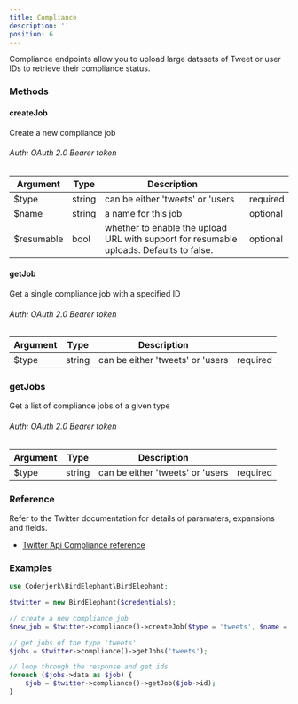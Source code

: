 ```yaml
---
title: Compliance
description: ''
position: 6
---
```


Compliance endpoints allow you to upload large datasets of Tweet or user IDs to retrieve their compliance status.

### Methods

#### createJob

Create a new compliance job
###### Auth: OAuth 2.0 Bearer token

 | Argument | Type    | Description                                                                             |          |
 |----------|---------|-----------------------------------------------------------------------------------------|----------|
 | $type     | string | can be either 'tweets' or 'users                                                        | required |
 | $name     | string | a name for this job                                                                     | optional |
 | $resumable| bool   | whether to enable the upload URL with support for resumable uploads. Defaults to false. | optional |


#### getJob

Get a single compliance job with a specified ID

###### Auth: OAuth 2.0 Bearer token

 | Argument  | Type   | Description                         |          |
 |-----------|--------|-------------------------------------|----------|
 | $type     | string | can be either 'tweets' or 'users    | required |


### getJobs

Get a list of compliance jobs of a given type

###### Auth: OAuth 2.0 Bearer token

 | Argument  | Type   | Description                        |          |
 |-----------|--------|------------------------------------|----------|
 | $type      | string | can be either 'tweets' or 'users   | required |

### Reference
Refer to the Twitter documentation for details of paramaters, expansions and fields.
- [Twitter Api Compliance reference](https://developer.twitter.com/en/docs/twitter-api/compliance/batch-compliance/api-reference)

### Examples

```php
use Coderjerk\BirdElephant\BirdElephant;

$twitter = new BirdElephant($credentials);

// create a new compliance job
$new_job = $twitter->compliance()->createJob($type = 'tweets', $name = 'test', $resumable = false);

// get jobs of the type 'tweets'
$jobs = $twitter->compliance()->getJobs('tweets');

// loop through the response and get ids
foreach ($jobs->data as $job) {
    $job = $twitter->compliance()->getJob($job->id);
}
```
